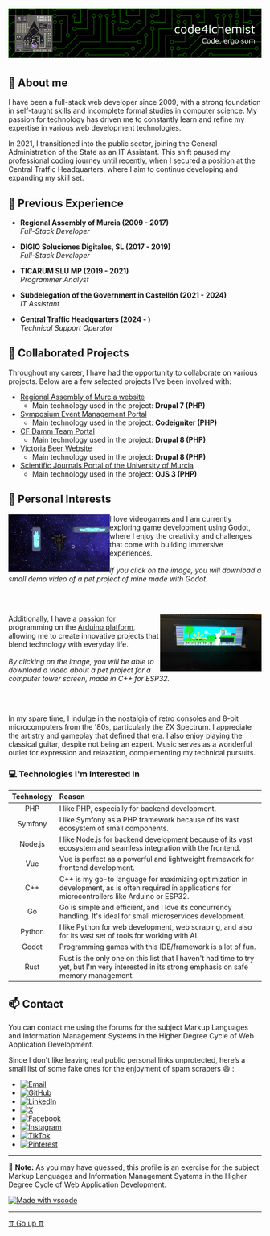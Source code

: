 # ![code4lchemist - Code, ergo sum](./header.png)

## 👋 About me

I have been a full-stack web developer since 2009, with a strong foundation in self-taught skills and incomplete formal studies in computer science. My passion for technology has driven me to constantly learn and refine my expertise in various web development technologies.

In 2021, I transitioned into the public sector, joining the General Administration of the State as an IT Assistant. This shift paused my professional coding journey until recently, when I secured a position at the Central Traffic Headquarters, where I aim to continue developing and expanding my skill set.

## 📜 Previous Experience

- **Regional Assembly of Murcia (2009 - 2017)**  
*Full-Stack Developer*
- **DIGIO Soluciones Digitales, SL (2017 - 2019)**  
*Full-Stack Developer*

- **TICARUM SLU MP (2019 - 2021)**  
*Programmer Analyst*

- **Subdelegation of the Government in Castellón (2021 - 2024)**  
*IT Assistant*

- **Central Traffic Headquarters (2024 - )**  
*Technical Support Operator*

## 🤝 Collaborated Projects

Throughout my career, I have had the opportunity to collaborate on various projects. Below are a few selected projects I've been involved with:

- [Regional Assembly of Murcia website](https://www.asambleamurcia.es)
    - Main technology used in the project: **Drupal 7 (PHP)**
- [Symposium Event Management Portal](https://symposium.events)
    - Main technology used in the project: **Codeigniter (PHP)**
- [CF Damm Team Portal](https://www.cfdamm.cat/es)
    - Main technology used in the project: **Drupal 8 (PHP)**
- [Victoria Beer Website](https://www.cervezavictoria.es/es)
    - Main technology used in the project: **Drupal 8 (PHP)**
- [Scientific Journals Portal of the University of Murcia](https://revistas.um.es)
    - Main technology used in the project: **OJS 3 (PHP)**

## 🎯 Personal Interests

<p><a href="https://github.com/code4lchemist/code4lchemist/raw/refs/heads/main/elit2.mp4"><img align="left" src="./elit2.png" width="40%"></a>
I love videogames and I am currently exploring game development using <a href="https://godotengine.org/">Godot</a>, where I enjoy the creativity and challenges that come with building immersive experiences.<br><br><em>If you click on the image, you will download a small demo video of a pet project of mine made with Godot.</em></p>

<br clear="both"><br>

<p><a href="https://github.com/code4lchemist/code4lchemist/raw/refs/heads/main/mm.mp4"><img align="right" src="./mm.png" width="40%"></a>
Additionally, I have a passion for programming on the <a href="https://www.arduino.cc/">Arduino platform</a>, allowing me to create innovative projects that blend technology with everyday life.<br><br><em>By clicking on the image, you will be able to download a video about a pet project for a computer tower screen, made in C++ for ESP32.</em></p>

<br clear="both"><br>

In my spare time, I indulge in the nostalgia of retro consoles and 8-bit microcomputers from the '80s, particularly the ZX Spectrum. I appreciate the artistry and gameplay that defined that era. I also enjoy playing the classical guitar, despite not being an expert. Music serves as a wonderful outlet for expression and relaxation, complementing my technical pursuits.

### 💻 Technologies I'm Interested In

| Technology | Reason                                         |
| :--------: | :--------------------------------------------- |
| PHP        | I like PHP, especially for backend development. |
| Symfony    | I like Symfony as a PHP framework because of its vast ecosystem of small components. |
| Node.js    | I like Node.js for backend development because of its vast ecosystem and seamless integration with the frontend. |
| Vue        | Vue is perfect as a powerful and lightweight framework for frontend development. |
| C++        | C++ is my go-to language for maximizing optimization in development, as is often required in applications for microcontrollers like Arduino or ESP32. |
| Go         | Go is simple and efficient, and I love its concurrency handling. It's ideal for small microservices development. |
| Python     | I like Python for web development, web scraping, and also for its vast set of tools for working with AI. |
| Godot      | Programming games with this IDE/framework is a lot of fun. |
| Rust       | Rust is the only one on this list that I haven't had time to try yet, but I'm very interested in its strong emphasis on safe memory management. |

## 📫 Contact 

You can contact me using the forums for the subject Markup Languages and Information Management Systems in the Higher Degree Cycle of Web Application Development.

Since I don't like leaving real public personal links unprotected, here’s a small list of some fake ones for the enjoyment of spam scrapers 😄 :

- [![Email](https://img.shields.io/badge/Email-fake.email%40example.com-orange)](mailto:fake.email@example.com)
- [![GitHub](https://img.shields.io/badge/GitHub-code4lchemist-orange)](https://github.com/fake-username)
- [![LinkedIn](https://img.shields.io/badge/LinkedIn-fake--profile-orange)](https://www.linkedin.com/in/fake-profile)
- [![X](https://img.shields.io/badge/X-fake_handle-orange)](https://x.com/fake_handle)
- [![Facebook](https://img.shields.io/badge/Facebook-fake.profile%40facebook.com-blue)](https://www.facebook.com/fake.profile)
- [![Instagram](https://img.shields.io/badge/Instagram-fake_profile%40instagram.com-purple)](https://www.instagram.com/fake_profile)
- [![TikTok](https://img.shields.io/badge/TikTok-fake_handle%40tiktok.com-black)](https://www.tiktok.com/@fake_handle)
- [![Pinterest](https://img.shields.io/badge/Pinterest-fake_profile%40pinterest.com-red)](https://www.pinterest.com/fake_profile)

---

:memo: **Note:** As you may have guessed, this profile is an exercise for the subject Markup Languages and Information Management Systems in the Higher Degree Cycle of Web Application Development.

[![Made with vscode](https://badgen.net/static/made%20with/vscode)](https://code.visualstudio.com/download)

---

[⇈ Go up ⇈](#) 
